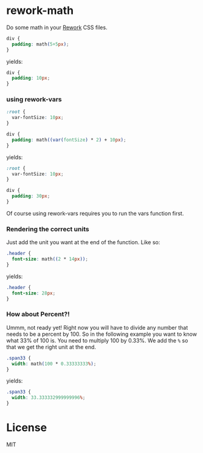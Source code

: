 rework-math
=============

Do some math in your [Rework](https://github.com/visionmedia/rework) CSS files.

```css
div {
  padding: math(5+5px);
}
```

yields:

```css
div {
  padding: 10px;
}
```

### using rework-vars

```css
:root {
  var-fontSize: 10px;
}

div {
  padding: math((var(fontSize) * 2) + 10px);
}
```

yields:

```css
:root {
  var-fontSize: 10px;
}

div {
  padding: 30px;
}
```

Of course using rework-vars requires you to run the vars function first.

### Rendering the correct units

Just add the unit you want at the end of the function. Like so:

```css
.header {
  font-size: math((2 * 14px));
}
```

yields:

```css
.header {
  font-size: 28px;
}
```

### How about Percent?!

Ummm, not ready yet! Right now you will have to divide any number that needs to be a percent by 100. So in the following example you want to know what 33% of 100 is. You need to multiply 100 by 0.33%. We add the `%` so that we get the right unit at the end.

```css
.span33 {
  width: math(100 * 0.33333333%);
}
```

yields:

```css
.span33 {
  width: 33.333332999999996%;
}
```

# License

  MIT
